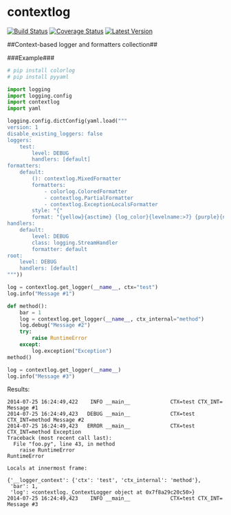 contextlog
==========
[![Build Status](https://travis-ci.org/yandex-sysmon/contextlog.svg?branch=master)](https://travis-ci.org/yandex-sysmon/contextlog)
[![Coverage Status](https://coveralls.io/repos/yandex-sysmon/contextlog/badge.png?branch=master)](https://coveralls.io/r/yandex-sysmon/contextlog?branch=master)
[![Latest Version](https://pypip.in/v/contextlog/badge.png)](https://pypi.python.org/pypi/contextlog/)


##Context-based logger and formatters collection##


###Example###
```python
# pip install colorlog
# pip install pyyaml

import logging
import logging.config
import contextlog
import yaml

logging.config.dictConfig(yaml.load("""
version: 1
disable_existing_loggers: false
loggers:
    test:
        level: DEBUG
        handlers: [default]
formatters:
    default:
        (): contextlog.MixedFormatter
        formatters:
            - colorlog.ColoredFormatter
            - contextlog.PartialFormatter
            - contextlog.ExceptionLocalsFormatter
        style: "{"
        format: "{yellow}{asctime} {log_color}{levelname:>7} {purple}{name:20.20}{reset} CTX={ctx} CTX_INT={ctx_internal} {message}"
handlers:
    default:
        level: DEBUG
        class: logging.StreamHandler
        formatter: default
root:
    level: DEBUG
    handlers: [default]
"""))

log = contextlog.get_logger(__name__, ctx="test")
log.info("Message #1")

def method():
    bar = 1
    log = contextlog.get_logger(__name__, ctx_internal="method")
    log.debug("Message #2")
    try:
        raise RuntimeError
    except:
        log.exception("Exception")
method()

log = contextlog.get_logger(__name__)
log.info("Message #3")
```
Results:
```
2014-07-25 16:24:49,422    INFO __main__             CTX=test CTX_INT= Message #1
2014-07-25 16:24:49,423   DEBUG __main__             CTX=test CTX_INT=method Message #2
2014-07-25 16:24:49,423   ERROR __main__             CTX=test CTX_INT=method Exception
Traceback (most recent call last):
  File "foo.py", line 43, in method
    raise RuntimeError
RuntimeError

Locals at innermost frame:

{'__logger_context': {'ctx': 'test', 'ctx_internal': 'method'},
 'bar': 1,
 'log': <contextlog._ContextLogger object at 0x7f8a29c20c50>}
2014-07-25 16:24:49,423    INFO __main__             CTX=test CTX_INT= Message #3
```
